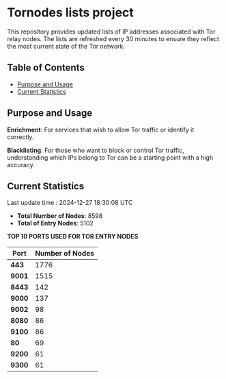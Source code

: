 # Tornodes lists project

This repository provides updated lists of IP addresses associated with Tor relay nodes. The lists are refreshed every 30 minutes to ensure they reflect the most current state of the Tor network.

## Table of Contents

- [Purpose and Usage](#purpose-and-usage)
- [Current Statistics](#current-statistics)


## Purpose and Usage

**Enrichment**: For services that wish to allow Tor traffic or identify it correctly.

**Blacklisting**: For those who want to block or control Tor traffic, understanding which IPs belong to Tor can be a starting point with a high accuracy.

## Current Statistics

Last update time : 2024-12-27 18:30:08 UTC

- **Total Number of Nodes**: 8598
- **Total of Entry Nodes**: 5102

**TOP 10 PORTS USED FOR TOR ENTRY NODES**

| **Port** | **Number of Nodes** |
|------|-----------------|
| **443**   | 1776  |
| **9001**   | 1515  |
| **8443**   | 142  |
| **9000**   | 137  |
| **9002**   | 98  |
| **8080**   | 86  |
| **9100**   | 86  |
| **80**   | 69  |
| **9200**   | 61  |
| **9300**   | 61  |

